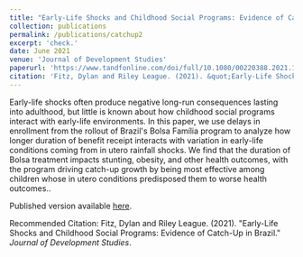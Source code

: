 ```yaml
---
title: "Early-Life Shocks and Childhood Social Programs: Evidence of Catch-Up in Brazil"
collection: publications
permalink: /publications/catchup2
excerpt: 'check.'
date: June 2021
venue: 'Journal of Development Studies'
paperurl: 'https://www.tandfonline.com/doi/full/10.1080/00220388.2021.1928640?src='
citation: 'Fitz, Dylan and Riley League. (2021). &quot;Early-Life Shocks and Childhood Social Programs: Evidence of Catch-Up in Brazil.&quot; <i>Journal of Development Studies</i>.'
---
```


Early-life shocks often produce negative long-run consequences lasting into adulthood, but little is known about how childhood social programs interact with early-life environments. In this paper, we use delays in enrollment from the rollout of Brazil's Bolsa Família program to analyze how longer duration of benefit receipt interacts with variation in early-life conditions coming from in utero rainfall shocks. We find that the duration of Bolsa treatment impacts stunting, obesity, and other health outcomes, with the program driving catch-up growth by being most effective among children whose in utero conditions predisposed them to worse health outcomes..

Published version available [here](https://www.tandfonline.com/doi/full/10.1080/00220388.2021.1928640?src=).

Recommended Citation: Fitz, Dylan and Riley League. (2021). &quot;Early-Life Shocks and Childhood Social Programs: Evidence of Catch-Up in Brazil.&quot; <i>Journal of Development Studies</i>.
